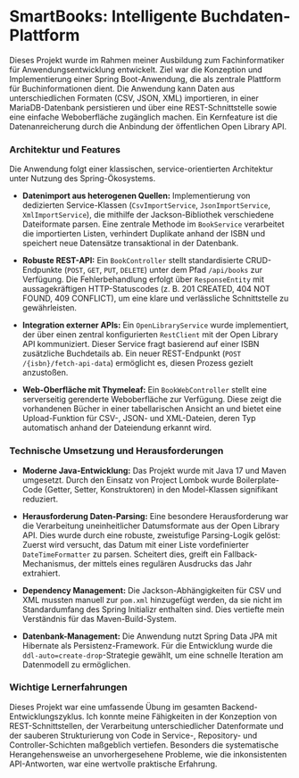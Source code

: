 # SmartBooks: Intelligente Buchdaten-Plattform

Dieses Projekt wurde im Rahmen meiner Ausbildung zum Fachinformatiker für Anwendungsentwicklung entwickelt. Ziel war die Konzeption und Implementierung einer Spring Boot-Anwendung, die als zentrale Plattform für Buchinformationen dient. Die Anwendung kann Daten aus unterschiedlichen Formaten (CSV, JSON, XML) importieren, in einer MariaDB-Datenbank persistieren und über eine REST-Schnittstelle sowie eine einfache Weboberfläche zugänglich machen. Ein Kernfeature ist die Datenanreicherung durch die Anbindung der öffentlichen Open Library API.

### Architektur und Features

Die Anwendung folgt einer klassischen, service-orientierten Architektur unter Nutzung des Spring-Ökosystems.

-   **Datenimport aus heterogenen Quellen:** Implementierung von dedizierten Service-Klassen (`CsvImportService`, `JsonImportService`, `XmlImportService`), die mithilfe der Jackson-Bibliothek verschiedene Dateiformate parsen. Eine zentrale Methode im `BookService` verarbeitet die importierten Listen, verhindert Duplikate anhand der ISBN und speichert neue Datensätze transaktional in der Datenbank.
    
-   **Robuste REST-API:** Ein `BookController` stellt standardisierte CRUD-Endpunkte (`POST`, `GET`, `PUT`, `DELETE`) unter dem Pfad `/api/books` zur Verfügung. Die Fehlerbehandlung erfolgt über `ResponseEntity` mit aussagekräftigen HTTP-Statuscodes (z. B. 201 CREATED, 404 NOT FOUND, 409 CONFLICT), um eine klare und verlässliche Schnittstelle zu gewährleisten.
    
-   **Integration externer APIs:** Ein `OpenLibraryService` wurde implementiert, der über einen zentral konfigurierten `RestClient` mit der Open Library API kommuniziert. Dieser Service fragt basierend auf einer ISBN zusätzliche Buchdetails ab. Ein neuer REST-Endpunkt (`POST /{isbn}/fetch-api-data`) ermöglicht es, diesen Prozess gezielt anzustoßen.
    
-   **Web-Oberfläche mit Thymeleaf:** Ein `BookWebController` stellt eine serverseitig gerenderte Weboberfläche zur Verfügung. Diese zeigt die vorhandenen Bücher in einer tabellarischen Ansicht an und bietet eine Upload-Funktion für CSV-, JSON- und XML-Dateien, deren Typ automatisch anhand der Dateiendung erkannt wird.
    

### Technische Umsetzung und Herausforderungen

-   **Moderne Java-Entwicklung:** Das Projekt wurde mit Java 17 und Maven umgesetzt. Durch den Einsatz von Project Lombok wurde Boilerplate-Code (Getter, Setter, Konstruktoren) in den Model-Klassen signifikant reduziert.
    
-   **Herausforderung Daten-Parsing:** Eine besondere Herausforderung war die Verarbeitung uneinheitlicher Datumsformate aus der Open Library API. Dies wurde durch eine robuste, zweistufige Parsing-Logik gelöst: Zuerst wird versucht, das Datum mit einer Liste vordefinierter `DateTimeFormatter` zu parsen. Scheitert dies, greift ein Fallback-Mechanismus, der mittels eines regulären Ausdrucks das Jahr extrahiert.
    
-   **Dependency Management:** Die Jackson-Abhängigkeiten für CSV und XML mussten manuell zur `pom.xml` hinzugefügt werden, da sie nicht im Standardumfang des Spring Initializr enthalten sind. Dies vertiefte mein Verständnis für das Maven-Build-System.
    
-   **Datenbank-Management:** Die Anwendung nutzt Spring Data JPA mit Hibernate als Persistenz-Framework. Für die Entwicklung wurde die `ddl-auto=create-drop`-Strategie gewählt, um eine schnelle Iteration am Datenmodell zu ermöglichen.
    

### Wichtige Lernerfahrungen

Dieses Projekt war eine umfassende Übung im gesamten Backend-Entwicklungszyklus. Ich konnte meine Fähigkeiten in der Konzeption von REST-Schnittstellen, der Verarbeitung unterschiedlicher Datenformate und der sauberen Strukturierung von Code in Service-, Repository- und Controller-Schichten maßgeblich vertiefen. Besonders die systematische Herangehensweise an unvorhergesehene Probleme, wie die inkonsistenten API-Antworten, war eine wertvolle praktische Erfahrung.
